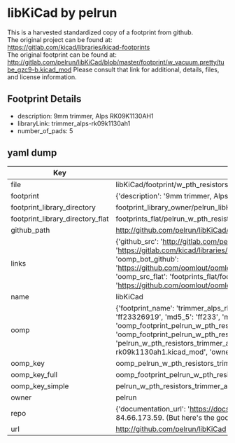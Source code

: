 # libKiCad by pelrun  
This is a harvested standardized copy of a footprint from github.  
The original project can be found at:  
https://gitlab.com/kicad/libraries/kicad-footprints  
The original footprint can be found at:
http://gitlab.com/pelrun/libKiCad/blob/master/footprint/w_vacuum.pretty/tube_gzc9-b.kicad_mod
Please consult that link for additional, details, files, and license information.  
## Footprint Details
* description: 9mm trimmer, Alps RK09K1130AH1  
* libraryLink: trimmer_alps-rk09k1130ah1  
* number_of_pads: 5  
## yaml dump  
| Key | Value |  
| --- | --- |  
| file | libKiCad/footprint/w_pth_resistors.pretty/trimmer_alps-rk09k1130ah1.kicad_mod |  
| footprint | {'description': '9mm trimmer, Alps RK09K1130AH1', 'libraryLink': 'trimmer_alps-rk09k1130ah1', 'number_of_pads': 5} |  
| footprint_library_directory | footprint_library_owner/pelrun_libKiCad |  
| footprint_library_directory_flat | footprints_flat/pelrun_w_pth_resistors_trimmer_alps_rk09k1130ah1/working |  
| github_path | http://github.com/pelrun/libKiCad/blob/master/footprint/w_pth_resistors.pretty/trimmer_alps-rk09k1130ah1.kicad_mod |  
| links | {'github_src': 'http://gitlab.com/pelrun/libKiCad/blob/master/footprint/w_vacuum.pretty/tube_gzc9-b.kicad_mod', 'github_src_repo': 'https://gitlab.com/kicad/libraries/kicad-footprints', 'oomp_bot': 'footprints/pelrun_w_pth_resistors_trimmer_alps_rk09k1130ah1/working', 'oomp_bot_github': 'https://github.com/oomlout/oomlout_oomp_footprint_bot/tree/main/footprints/pelrun_w_pth_resistors_trimmer_alps_rk09k1130ah1/working', 'oomp_src_flat': 'footprints_flat/footprints_flat/pelrun_w_pth_resistors_trimmer_alps_rk09k1130ah1/working', 'oomp_src_flat_github': 'https://github.com/oomlout/oomlout_oomp_footprint_src/tree/main/footprints_flat/pelrun_w_pth_resistors_trimmer_alps_rk09k1130ah1/working'} |  
| name | libKiCad |  
| oomp | {'footprint_name': 'trimmer_alps_rk09k1130ah1', 'library_name': 'w_pth_resistors', 'md5': 'ff2332691959bf7d198c1c0fa5eaf363', 'md5_10': 'ff23326919', 'md5_5': 'ff233', 'md5_6': 'ff2332', 'oomp_key': 'oomp_pelrun_w_pth_resistors_trimmer_alps_rk09k1130ah1', 'oomp_key_extra': 'oomp_footprint_pelrun_w_pth_resistors_trimmer_alps_rk09k1130ah1', 'oomp_key_full': 'oomp_footprint_pelrun_w_pth_resistors_trimmer_alps_rk09k1130ah1_ff2332', 'oomp_key_simple': 'pelrun_w_pth_resistors_trimmer_alps_rk09k1130ah1', 'original_filename': 'libKiCad/footprint/w_pth_resistors.pretty/trimmer_alps-rk09k1130ah1.kicad_mod', 'owner_name': 'pelrun'} |  
| oomp_key | oomp_pelrun_w_pth_resistors_trimmer_alps_rk09k1130ah1 |  
| oomp_key_full | oomp_footprint_pelrun_w_pth_resistors_trimmer_alps_rk09k1130ah1 |  
| oomp_key_simple | pelrun_w_pth_resistors_trimmer_alps_rk09k1130ah1 |  
| owner | pelrun |  
| repo | {'documentation_url': 'https://docs.github.com/rest/overview/resources-in-the-rest-api#rate-limiting', 'message': "API rate limit exceeded for 84.66.173.59. (But here's the good news: Authenticated requests get a higher rate limit. Check out the documentation for more details.)"} |  
| url | http://github.com/pelrun/libKiCad |  


